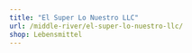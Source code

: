 ```yaml
---
title: "El Super Lo Nuestro LLC"
url: /middle-river/el-super-lo-nuestro-llc/
shop: Lebensmittel
---
```

